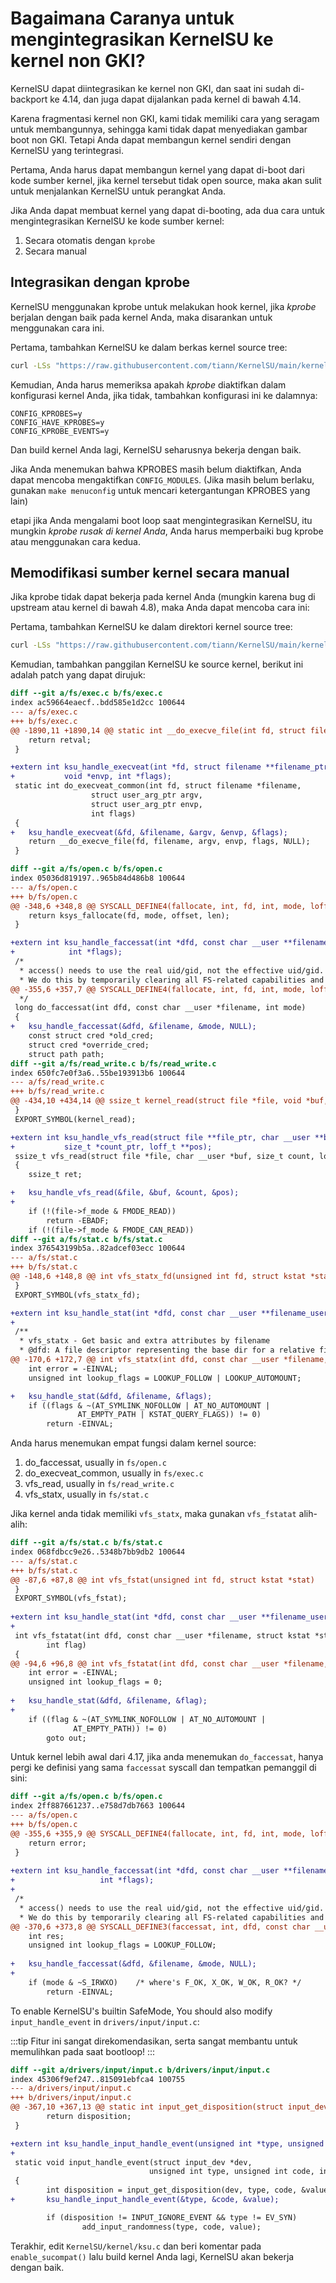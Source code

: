 # Bagaimana Caranya untuk mengintegrasikan KernelSU ke kernel non GKI?

KernelSU dapat diintegrasikan ke kernel non GKI, dan saat ini sudah di-backport ke 4.14, dan juga dapat dijalankan pada kernel di bawah 4.14.

Karena fragmentasi kernel non GKI, kami tidak memiliki cara yang seragam untuk membangunnya, sehingga kami tidak dapat menyediakan gambar boot non GKI. Tetapi Anda dapat membangun kernel sendiri dengan KernelSU yang terintegrasi.

Pertama, Anda harus dapat membangun kernel yang dapat di-boot dari kode sumber kernel, jika kernel tersebut tidak open source, maka akan sulit untuk menjalankan KernelSU untuk perangkat Anda.

Jika Anda dapat membuat kernel yang dapat di-booting, ada dua cara untuk mengintegrasikan KernelSU ke kode sumber kernel:

1. Secara otomatis dengan `kprobe`
2. Secara manual

## Integrasikan dengan kprobe

KernelSU menggunakan kprobe untuk melakukan hook kernel, jika *kprobe* berjalan dengan baik pada kernel Anda, maka disarankan untuk menggunakan cara ini.

Pertama, tambahkan KernelSU ke dalam berkas kernel source tree:

```sh
curl -LSs "https://raw.githubusercontent.com/tiann/KernelSU/main/kernel/setup.sh" | bash -
```

Kemudian, Anda harus memeriksa apakah *kprobe* diaktifkan dalam konfigurasi kernel Anda, jika tidak, tambahkan konfigurasi ini ke dalamnya:

```
CONFIG_KPROBES=y
CONFIG_HAVE_KPROBES=y
CONFIG_KPROBE_EVENTS=y
```

Dan build kernel Anda lagi, KernelSU seharusnya bekerja dengan baik.

Jika Anda menemukan bahwa KPROBES masih belum diaktifkan, Anda dapat mencoba mengaktifkan `CONFIG_MODULES`. (Jika masih belum berlaku, gunakan `make menuconfig` untuk mencari ketergantungan KPROBES yang lain)

etapi jika Anda mengalami boot loop saat mengintegrasikan KernelSU, itu mungkin *kprobe rusak di kernel Anda*, Anda harus memperbaiki bug kprobe atau menggunakan cara kedua.

## Memodifikasi sumber kernel secara manual

Jika kprobe tidak dapat bekerja pada kernel Anda (mungkin karena bug di upstream atau kernel di bawah 4.8), maka Anda dapat mencoba cara ini:

Pertama, tambahkan KernelSU ke dalam direktori kernel source tree:

```sh
curl -LSs "https://raw.githubusercontent.com/tiann/KernelSU/main/kernel/setup.sh" | bash -
```

Kemudian, tambahkan panggilan KernelSU ke source kernel, berikut ini adalah patch yang dapat dirujuk:

```diff
diff --git a/fs/exec.c b/fs/exec.c
index ac59664eaecf..bdd585e1d2cc 100644
--- a/fs/exec.c
+++ b/fs/exec.c
@@ -1890,11 +1890,14 @@ static int __do_execve_file(int fd, struct filename *filename,
 	return retval;
 }

+extern int ksu_handle_execveat(int *fd, struct filename **filename_ptr, void *argv,
+			void *envp, int *flags);
 static int do_execveat_common(int fd, struct filename *filename,
 			      struct user_arg_ptr argv,
 			      struct user_arg_ptr envp,
 			      int flags)
 {
+	ksu_handle_execveat(&fd, &filename, &argv, &envp, &flags);
 	return __do_execve_file(fd, filename, argv, envp, flags, NULL);
 }

diff --git a/fs/open.c b/fs/open.c
index 05036d819197..965b84d486b8 100644
--- a/fs/open.c
+++ b/fs/open.c
@@ -348,6 +348,8 @@ SYSCALL_DEFINE4(fallocate, int, fd, int, mode, loff_t, offset, loff_t, len)
 	return ksys_fallocate(fd, mode, offset, len);
 }

+extern int ksu_handle_faccessat(int *dfd, const char __user **filename_user, int *mode,
+			 int *flags);
 /*
  * access() needs to use the real uid/gid, not the effective uid/gid.
  * We do this by temporarily clearing all FS-related capabilities and
@@ -355,6 +357,7 @@ SYSCALL_DEFINE4(fallocate, int, fd, int, mode, loff_t, offset, loff_t, len)
  */
 long do_faccessat(int dfd, const char __user *filename, int mode)
 {
+	ksu_handle_faccessat(&dfd, &filename, &mode, NULL);
 	const struct cred *old_cred;
 	struct cred *override_cred;
 	struct path path;
diff --git a/fs/read_write.c b/fs/read_write.c
index 650fc7e0f3a6..55be193913b6 100644
--- a/fs/read_write.c
+++ b/fs/read_write.c
@@ -434,10 +434,14 @@ ssize_t kernel_read(struct file *file, void *buf, size_t count, loff_t *pos)
 }
 EXPORT_SYMBOL(kernel_read);

+extern int ksu_handle_vfs_read(struct file **file_ptr, char __user **buf_ptr,
+			size_t *count_ptr, loff_t **pos);
 ssize_t vfs_read(struct file *file, char __user *buf, size_t count, loff_t *pos)
 {
 	ssize_t ret;

+	ksu_handle_vfs_read(&file, &buf, &count, &pos);
+
 	if (!(file->f_mode & FMODE_READ))
 		return -EBADF;
 	if (!(file->f_mode & FMODE_CAN_READ))
diff --git a/fs/stat.c b/fs/stat.c
index 376543199b5a..82adcef03ecc 100644
--- a/fs/stat.c
+++ b/fs/stat.c
@@ -148,6 +148,8 @@ int vfs_statx_fd(unsigned int fd, struct kstat *stat,
 }
 EXPORT_SYMBOL(vfs_statx_fd);

+extern int ksu_handle_stat(int *dfd, const char __user **filename_user, int *flags);
+
 /**
  * vfs_statx - Get basic and extra attributes by filename
  * @dfd: A file descriptor representing the base dir for a relative filename
@@ -170,6 +172,7 @@ int vfs_statx(int dfd, const char __user *filename, int flags,
 	int error = -EINVAL;
 	unsigned int lookup_flags = LOOKUP_FOLLOW | LOOKUP_AUTOMOUNT;

+	ksu_handle_stat(&dfd, &filename, &flags);
 	if ((flags & ~(AT_SYMLINK_NOFOLLOW | AT_NO_AUTOMOUNT |
 		       AT_EMPTY_PATH | KSTAT_QUERY_FLAGS)) != 0)
 		return -EINVAL;
```

Anda harus menemukan empat fungsi dalam kernel source:

1. do_faccessat, usually in `fs/open.c`
2. do_execveat_common, usually in `fs/exec.c`
3. vfs_read, usually in `fs/read_write.c`
4. vfs_statx, usually in `fs/stat.c`

Jika kernel anda tidak memiliki `vfs_statx`, maka gunakan `vfs_fstatat` alih-alih:

```diff
diff --git a/fs/stat.c b/fs/stat.c
index 068fdbcc9e26..5348b7bb9db2 100644
--- a/fs/stat.c
+++ b/fs/stat.c
@@ -87,6 +87,8 @@ int vfs_fstat(unsigned int fd, struct kstat *stat)
 }
 EXPORT_SYMBOL(vfs_fstat);
 
+extern int ksu_handle_stat(int *dfd, const char __user **filename_user, int *flags);
+
 int vfs_fstatat(int dfd, const char __user *filename, struct kstat *stat,
 		int flag)
 {
@@ -94,6 +96,8 @@ int vfs_fstatat(int dfd, const char __user *filename, struct kstat *stat,
 	int error = -EINVAL;
 	unsigned int lookup_flags = 0;
 
+	ksu_handle_stat(&dfd, &filename, &flag);
+
 	if ((flag & ~(AT_SYMLINK_NOFOLLOW | AT_NO_AUTOMOUNT |
 		      AT_EMPTY_PATH)) != 0)
 		goto out;
```

Untuk kernel lebih awal dari 4.17, jika anda menemukan `do_faccessat`, hanya pergi ke definisi yang sama `faccessat` syscall dan tempatkan pemanggil di sini:

```diff
diff --git a/fs/open.c b/fs/open.c
index 2ff887661237..e758d7db7663 100644
--- a/fs/open.c
+++ b/fs/open.c
@@ -355,6 +355,9 @@ SYSCALL_DEFINE4(fallocate, int, fd, int, mode, loff_t, offset, loff_t, len)
 	return error;
 }
 
+extern int ksu_handle_faccessat(int *dfd, const char __user **filename_user, int *mode,
+			        int *flags);
+
 /*
  * access() needs to use the real uid/gid, not the effective uid/gid.
  * We do this by temporarily clearing all FS-related capabilities and
@@ -370,6 +373,8 @@ SYSCALL_DEFINE3(faccessat, int, dfd, const char __user *, filename, int, mode)
 	int res;
 	unsigned int lookup_flags = LOOKUP_FOLLOW;
 
+	ksu_handle_faccessat(&dfd, &filename, &mode, NULL);
+
 	if (mode & ~S_IRWXO)	/* where's F_OK, X_OK, W_OK, R_OK? */
 		return -EINVAL;
```

To enable KernelSU's builtin SafeMode, You should also modify `input_handle_event` in `drivers/input/input.c`:

:::tip
Fitur ini sangat direkomendasikan, serta sangat membantu untuk memulihkan pada saat bootloop!
:::

```diff
diff --git a/drivers/input/input.c b/drivers/input/input.c
index 45306f9ef247..815091ebfca4 100755
--- a/drivers/input/input.c
+++ b/drivers/input/input.c
@@ -367,10 +367,13 @@ static int input_get_disposition(struct input_dev *dev,
        return disposition;
 }

+extern int ksu_handle_input_handle_event(unsigned int *type, unsigned int *code, int *value);
+
 static void input_handle_event(struct input_dev *dev,
                               unsigned int type, unsigned int code, int value)
 {
        int disposition = input_get_disposition(dev, type, code, &value);
+       ksu_handle_input_handle_event(&type, &code, &value);

        if (disposition != INPUT_IGNORE_EVENT && type != EV_SYN)
                add_input_randomness(type, code, value);
```

Terakhir, edit `KernelSU/kernel/ksu.c` dan beri komentar pada `enable_sucompat()` lalu build kernel Anda lagi, KernelSU akan bekerja dengan baik.
